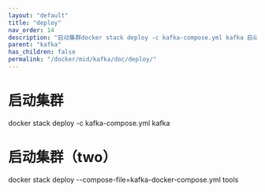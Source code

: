 ```yaml
---
layout: "default"
title: "deploy"
nav_order: 14
description: "启动集群docker stack deploy -c kafka-compose.yml kafka 启动集群（two）docker stack deploy --compose-file=kafka-docker-compose.yml tools"
parent: "kafka"
has_children: false
permalink: "/docker/mid/kafka/doc/deploy/"
---
```


# 启动集群
docker stack deploy -c kafka-compose.yml kafka
# 启动集群（two）
docker stack deploy --compose-file=kafka-docker-compose.yml tools
